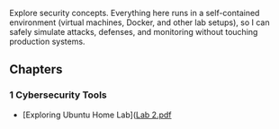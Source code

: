 Explore security concepts. Everything here runs in a self-contained environment (virtual machines, Docker, and other lab setups), so I can safely simulate attacks, defenses, and monitoring without touching production systems.
## Chapters

### 1 Cybersecurity Tools
- [Exploring Ubuntu Home Lab]([Lab 2.pdf]((https://github.com/user-attachments/files/22548913/Lab.2.pdf))

